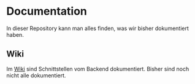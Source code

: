 # Documentation

In dieser Repository kann man alles finden, was wir bisher dokumentiert haben. 

## Wiki

Im [Wiki](https://github.com/Locoronando/Documentation/wiki) sind Schnittstellen vom Backend dokumentiert. Bisher sind noch nicht alle dokumentiert. 
